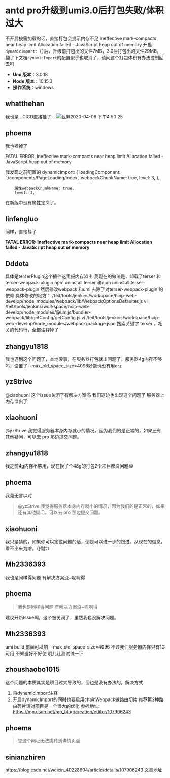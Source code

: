 # antd pro升级到umi3.0后打包失败/体积过大

不开启按需加载的话，直接打包会提示内存不足
Ineffective mark-compacts near heap limit Allocation failed - JavaScript heap out of memory
开启`dynamicImport: {}`后，升级前打包出的文件7MB，3.0后打包出的文件29MB，翻了下文档`dynamicImport`的配置似乎也取消了，请问这个打包体积有办法控制回去吗

- **Umi 版本**：3.0.18
- **Node 版本**：10.15.3
- **操作系统**：windows

## whatthehan

我也是...CICD直接挂了...
![截屏2020-04-08 下午4 50 25](https://user-images.githubusercontent.com/29910482/78764434-1cf5c180-79b9-11ea-9762-f4a0fd0934e6.png)

## phoema

我也挂掉了

FATAL ERROR: Ineffective mark-compacts near heap limit Allocation failed - JavaScript heap out of memory

我发现之前配置的
dynamicImport: {
loadingComponent: './components/PageLoading/index',
webpackChunkName: true,
level: 3,
},

        属性webpackChunkName: true,
        level: 3,

在新版中没有属性定义了。

## linfengluo

同样，直接挂了

**FATAL ERROR: Ineffective mark-compacts near heap limit Allocation failed - JavaScript heap out of memory**

## Dddota

具体是terserPlugin这个插件这里报内存溢出
我现在的做法是，卸载了terser 和 terser-webpack-plugin
npm uninstall terser 和npm uninstall terser-webpack-plugin
然后修改webpack 和umi 去除了对terser-webpack-plugin 的依赖
具体修改的地方：
/feit/tools/jenkins/workspace/hcip-web-develop/node_modules/webpack/lib/WebpackOptionsDefaulter.js
vi /feit/tools/jenkins/workspace/hcip-web-develop/node_modules/@umijs/bundler-webpack/lib/getConfig/getConfig.js
vi /feit/tools/jenkins/workspace/hcip-web-develop/node_modules/webpack/package.json
搜索关键字 terser ，相关的代码行，全部注释掉了

## zhangyu1818

我也遇到这个问题了，本地没事，在服务器打包就出问题了，服务器4g内存不够吗，设置了--max_old_space_size=4096好像也没有用orz

## yzStrive

@xiaohuoni 这个issue关闭了有解决方案吗 我们这边也出现这个问题了 服务器上内存溢出了

## xiaohuoni

@yzStrive 我觉得服务器本身内存就小的情况，因为我们的是正常的，如果还有其他疑问，可以去 pro 那边提交问题。

## zhangyu1818

我之前4g内存不够用，现在换了个48g的打包2个项目都没问题😂

## phoema

我竟无言以对

> @yzStrive 我觉得服务器本身内存就小的情况，因为我们的是正常的，如果还有其他疑问，可以去 pro 那边提交问题。

## xiaohuoni

我只是猜的，如果你可以定位问题的话，倒是可以进一步的跟进。从现在的信息，看不出来为啥。（捂脸）

## Mh2336393

我也是同样得问题 有解决方案没~呢啊得

## phoema

> 我也是同样得问题 有解决方案没~呢啊得

建议开新Issue啊，这个被关闭了，虽然我也没解决问题。

## Mh2336393

umi build 前面可以加 --max-old-space-size=4096 不过我们服务器内存只有1G可用 不知道好不好使 明儿让测试试一下

## zhoushaobo1015

这个问题的本质其实是项目过大导致的，但也是没有办法的，解决方式

1. 将dynamicImport注释
2. 开启dynamicImport的同时也要启用chainWebpack做路由切片
   推荐第2种路由碎片话对项目是一个很大的优化
   参考地址: https://mp.csdn.net/mp_blog/creation/editor/107906243

## phoema

> 您这个网址无法跳转到详情页面

## sinianzhiren

https://blog.csdn.net/weixin_40228604/article/details/107906243 文章地址
